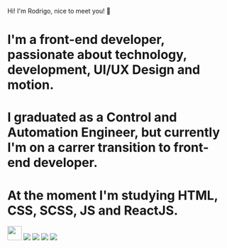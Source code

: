 Hi! I'm Rodrigo, nice to meet you! 👋

# I'm a front-end developer, passionate about technology, development, UI/UX Design and motion. 
# I graduated as a Control and Automation Engineer, but currently I'm on a carrer transition to front-end developer.
# At the moment I'm studying HTML, CSS, SCSS, JS and ReactJS. 
<img src="https://cdn.jsdelivr.net/gh/devicons/devicon/icons/html5/html5-original.svg" style="widht: 32px; height: 32px;"/> <img src="https://cdn.jsdelivr.net/gh/devicons/devicon/icons/css3/css3-original.svg" /> <img src="https://cdn.jsdelivr.net/gh/devicons/devicon/icons/sass/sass-original.svg" /> <img src="https://cdn.jsdelivr.net/gh/devicons/devicon/icons/javascript/javascript-original.svg" /> <img src="https://cdn.jsdelivr.net/gh/devicons/devicon/icons/react/react-original.svg" />





<!--
**RodrigoTissianel/RodrigoTissianel** is a ✨ _special_ ✨ repository because its `README.md` (this file) appears on your GitHub profile.

Here are some ideas to get you started:

-  I’m currently working on ...
- 🌱 I’m currently learning ...
- 👯 I’m looking to collaborate on ...
- 🤔 I’m looking for help with ...
- 💬 Ask me about ...
- 📫 How to reach me: ...
- 😄 Pronouns: ...
- ⚡ Fun fact: ...
-->
